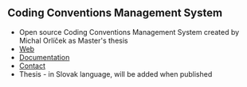 ﻿## Coding Conventions Management System
* Open source Coding Conventions Management System created by Michal Orlíček as Master's thesis
* [Web](https://ccms.orlicek.net/)
* [Documentation](https://orlicekm.github.io/CodingConventionsManagementSystem/)
* [Contact](mailto:michal@orlicek.net)
* Thesis - in Slovak language, will be added when published
